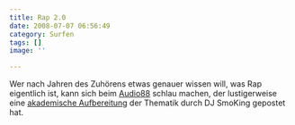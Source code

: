 ```yaml
---
title: Rap 2.0
date: 2008-07-07 06:56:49
category: Surfen
tags: []
image: ''

---
```


Wer nach Jahren des Zuhörens etwas genauer wissen will, was Rap eigentlich ist, kann sich beim [Audio88](http://www.myspace.com/audioachtacht) schlau machen, der lustigerweise eine [akademische Aufbereitung](http://blog.myspace.com/index.cfm?fuseaction=blog.view&friendID=43494454&blogID=412329075) der Thematik durch DJ SmoKing gepostet hat.
